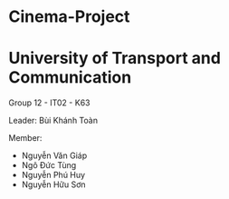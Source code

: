 # Cinema-Project

# University of Transport and Communication
Group 12 - IT02 - K63

Leader: Bùi Khánh Toàn

Member:
 - Nguyễn Văn Giáp
 - Ngô Đức Tùng
 - Nguyễn Phú Huy
 - Nguyễn Hữu Sơn
